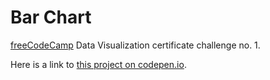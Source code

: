 # Bar Chart

[freeCodeCamp](https://www.freecodecamp.org/) Data Visualization certificate challenge no. 1.

Here is a link to [this project on codepen.io](https://codepen.io/oliveraladrovic/full/oNXJjrG).
